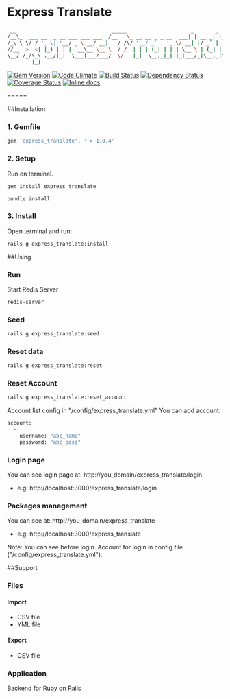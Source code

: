 Express Translate
=====

  ```bash
   __                               _____                     _       _       
  /__\_  ___ __  _ __ ___ ___ ___  /__   \_ __ __ _ _ __  ___| | __ _| |_ ___ 
 /_\ \ \/ / '_ \| '__/ _ \ __/ __|   / /\/ '__/ _` | '_ \/ __| |/ _` | __/ _ \
//__  >  <| |_) | | |  __\__ \__ \  / /  | | | (_| | | | \__ \ | (_| | |_  __/
\__/ /_/\_\ .__/|_|  \___|___/___/  \/   |_|  \__,_|_| |_|___/_|\__,_|\__\___|
          |_|                                                                 
  ``` 

[![Gem Version](https://badge.fury.io/rb/express_translate.svg)](http://badge.fury.io/rb/express_translate)
[![Code Climate](https://codeclimate.com/github/RubifyTechnology/express_translate.png)](https://codeclimate.com/github/RubifyTechnology/express_translate)
[![Build Status](https://travis-ci.org/RubifyTechnology/express_translate.svg?branch=master)](https://travis-ci.org/RubifyTechnology/express_translate)
[![Dependency Status](https://gemnasium.com/RubifyTechnology/express_translate.svg)](https://gemnasium.com/RubifyTechnology/express_translate)
[![Coverage Status](https://coveralls.io/repos/RubifyTechnology/express_translate/badge.png)](https://coveralls.io/r/RubifyTechnology/express_translate)
[![Inline docs](http://inch-ci.org/github/RubifyTechnology/express_translate.png?branch=master)](http://inch-ci.org/github/RubifyTechnology/express_translate)

=====

##Installation
### 1. Gemfile
```bash
gem 'express_translate', '~> 1.0.4'
```
 
### 2. Setup
Run on terminal.
```bash
gem install express_translate
```

```bash
bundle install
```

### 3. Install
Open terminal and run:

```bash
rails g express_translate:install
 ``` 
  
##Using
### Run
Start Redis Server
```bash
redis-server
```

### Seed
```bash
rails g express_translate:seed
```

### Reset data
```bash
rails g express_translate:reset
```
  
### Reset Account
```bash
rails g express_translate:reset_account
```
Account list config in "/config/express_translate.yml"
You can add account:
```bash
account: 
  - 
    username: "abc_name"
    password: "abc_pass"
```
### Login page
You can see login page at:
  http://you_domain/express_translate/login

  * e.g: http://localhost:3000/express_translate/login
  
### Packages management
You can see at: 
  http://you_domain/express_translate

  * e.g: http://localhost:3000/express_translate
  
Note: You can see before login. Account for login in config file ("/config/express_translate.yml").
  
##Support

### Files
#### Import
  * CSV file
  * YML file

#### Export
  * CSV file

### Application
Backend for Ruby on Rails
<!-- Get data with json (for Javascript) => Development -->
